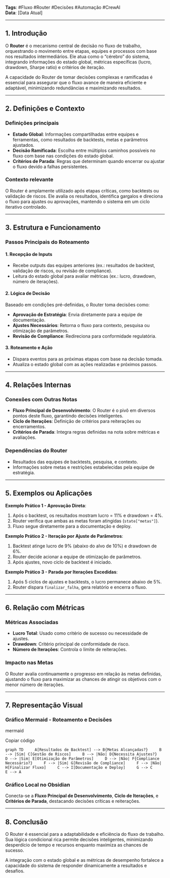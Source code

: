 **Tags**: #Fluxo #Router #Decisões #Automação #CrewAI  
**Data**: [Data Atual]

---

## **1. Introdução**

O **Router** é o mecanismo central de decisão no fluxo de trabalho, orquestrando o movimento entre etapas, equipes e processos com base nos resultados intermediários. Ele atua como o “cérebro” do sistema, integrando informações do estado global, métricas específicas (lucro, drawdown, Sharpe ratio) e critérios de iteração.

A capacidade do Router de tomar decisões complexas e ramificadas é essencial para assegurar que o fluxo avance de maneira eficiente e adaptável, minimizando redundâncias e maximizando resultados.

---

## **2. Definições e Contexto**

### **Definições principais**

- **Estado Global**: Informações compartilhadas entre equipes e ferramentas, como resultados de backtests, metas e parâmetros ajustados.
- **Decisão Ramificada**: Escolha entre múltiplos caminhos possíveis no fluxo com base nas condições do estado global.
- **Critérios de Parada**: Regras que determinam quando encerrar ou ajustar o fluxo devido a falhas persistentes.

### **Contexto relevante**

O Router é amplamente utilizado após etapas críticas, como backtests ou validação de riscos. Ele avalia os resultados, identifica gargalos e direciona o fluxo para ajustes ou aprovações, mantendo o sistema em um ciclo iterativo controlado.

---

## **3. Estrutura e Funcionamento**

### **Passos Principais do Roteamento**

#### 1. **Recepção de Inputs**

- Recebe outputs das equipes anteriores (ex.: resultados de backtest, validação de riscos, ou revisão de compliance).
- Leitura do estado global para avaliar métricas (ex.: lucro, drawdown, número de iterações).

#### 2. **Lógica de Decisão**

Baseado em condições pré-definidas, o Router toma decisões como:

- **Aprovação de Estratégia**: Envia diretamente para a equipe de documentação.
- **Ajustes Necessários**: Retorna o fluxo para contexto, pesquisa ou otimização de parâmetros.
- **Revisão de Compliance**: Redireciona para conformidade regulatória.

#### 3. **Roteamento e Ação**

- Dispara eventos para as próximas etapas com base na decisão tomada.
- Atualiza o estado global com as ações realizadas e próximos passos.

---

## **4. Relações Internas**

### **Conexões com Outras Notas**

- **Fluxo Principal de Desenvolvimento**: O Router é o pivô em diversos pontos deste fluxo, garantindo decisões inteligentes.
- **Ciclo de Iterações**: Definição de critérios para reiterações ou encerramentos.
- **Critérios de Parada**: Integra regras definidas na nota sobre métricas e avaliações.

### **Dependências do Router**

- Resultados das equipes de backtests, pesquisa, e contexto.
- Informações sobre metas e restrições estabelecidas pela equipe de estratégia.

---

## **5. Exemplos ou Aplicações**

**Exemplo Prático 1 - Aprovação Direta**:

1. Após o backtest, os resultados mostram lucro = 11% e drawdown = 4%.
2. Router verifica que ambas as metas foram atingidas (`state["metas"]`).
3. Fluxo segue diretamente para a documentação e deploy.

**Exemplo Prático 2 - Iteração por Ajuste de Parâmetros**:

1. Backtest atinge lucro de 9% (abaixo do alvo de 10%) e drawdown de 6%.
2. Router decide acionar a equipe de otimização de parâmetros.
3. Após ajustes, novo ciclo de backtest é iniciado.

**Exemplo Prático 3 - Parada por Iterações Excedidas**:

1. Após 5 ciclos de ajustes e backtests, o lucro permanece abaixo de 5%.
2. Router dispara `finalizar_falha`, gera relatório e encerra o fluxo.

---

## **6. Relação com Métricas**

### **Métricas Associadas**

- **Lucro Total**: Usado como critério de sucesso ou necessidade de ajustes.
- **Drawdown**: Critério principal de conformidade de risco.
- **Número de Iterações**: Controla o limite de reiterações.

### **Impacto nas Metas**

O Router avalia continuamente o progresso em relação às metas definidas, ajustando o fluxo para maximizar as chances de atingir os objetivos com o menor número de iterações.

---

## **7. Representação Visual**

### **Gráfico Mermaid - Roteamento e Decisões**

mermaid

Copiar código

`graph TD     A[Resultados de Backtest] --> B{Metas Alcançadas?}     B --> |Sim| C[Gestão de Riscos]     B --> |Não| D{Necessita Ajustes?}     D --> |Sim| E[Otimização de Parâmetros]     D --> |Não| F{Compliance Necessário?}     F --> |Sim| G[Revisão de Compliance]     F --> |Não| H[Finalizar Fluxo]     C --> I[Documentação e Deploy]     G --> C     E --> A`

### **Gráfico Local no Obsidian**

Conecta-se a **Fluxo Principal de Desenvolvimento**, **Ciclo de Iterações**, e **Critérios de Parada**, destacando decisões críticas e reiterações.

---

## **8. Conclusão**

O Router é essencial para a adaptabilidade e eficiência do fluxo de trabalho. Sua lógica condicional rica permite decisões inteligentes, minimizando desperdício de tempo e recursos enquanto maximiza as chances de sucesso.

A integração com o estado global e as métricas de desempenho fortalece a capacidade do sistema de responder dinamicamente a resultados e desafios.